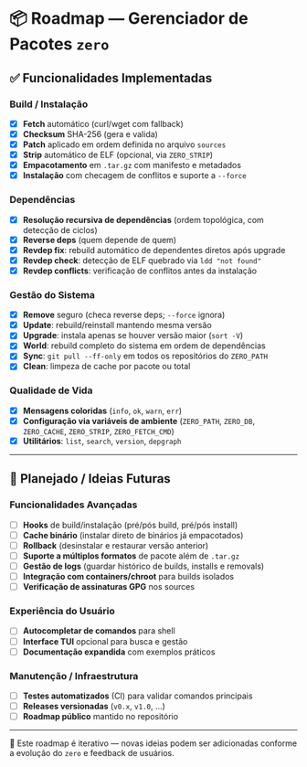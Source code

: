 
# 📦 Roadmap — Gerenciador de Pacotes `zero`

## ✅ Funcionalidades Implementadas

### Build / Instalação

* [x] **Fetch** automático (curl/wget com fallback)
* [x] **Checksum** SHA-256 (gera e valida)
* [x] **Patch** aplicado em ordem definida no arquivo `sources`
* [x] **Strip** automático de ELF (opcional, via `ZERO_STRIP`)
* [x] **Empacotamento** em `.tar.gz` com manifesto e metadados
* [x] **Instalação** com checagem de conflitos e suporte a `--force`

### Dependências

* [x] **Resolução recursiva de dependências** (ordem topológica, com detecção de ciclos)
* [x] **Reverse deps** (quem depende de quem)
* [x] **Revdep fix**: rebuild automático de dependentes diretos após upgrade
* [x] **Revdep check**: detecção de ELF quebrado via `ldd "not found"`
* [x] **Revdep conflicts**: verificação de conflitos antes da instalação

### Gestão do Sistema

* [x] **Remove** seguro (checa reverse deps; `--force` ignora)
* [x] **Update**: rebuild/reinstall mantendo mesma versão
* [x] **Upgrade**: instala apenas se houver versão maior (`sort -V`)
* [x] **World**: rebuild completo do sistema em ordem de dependências
* [x] **Sync**: `git pull --ff-only` em todos os repositórios do `ZERO_PATH`
* [x] **Clean**: limpeza de cache por pacote ou total

### Qualidade de Vida

* [x] **Mensagens coloridas** (`info`, `ok`, `warn`, `err`)
* [x] **Configuração via variáveis de ambiente** (`ZERO_PATH`, `ZERO_DB`, `ZERO_CACHE`, `ZERO_STRIP`, `ZERO_FETCH_CMD`)
* [x] **Utilitários**: `list`, `search`, `version`, `depgraph`

---

## 🚧 Planejado / Ideias Futuras

### Funcionalidades Avançadas

* [ ] **Hooks** de build/instalação (pré/pós build, pré/pós install)
* [ ] **Cache binário** (instalar direto de binários já empacotados)
* [ ] **Rollback** (desinstalar e restaurar versão anterior)
* [ ] **Suporte a múltiplos formatos** de pacote além de `.tar.gz`
* [ ] **Gestão de logs** (guardar histórico de builds, installs e removals)
* [ ] **Integração com containers/chroot** para builds isolados
* [ ] **Verificação de assinaturas GPG** nos sources

### Experiência do Usuário

* [ ] **Autocompletar de comandos** para shell
* [ ] **Interface TUI** opcional para busca e gestão
* [ ] **Documentação expandida** com exemplos práticos

### Manutenção / Infraestrutura

* [ ] **Testes automatizados** (CI) para validar comandos principais
* [ ] **Releases versionadas** (`v0.x`, `v1.0`, ...)
* [ ] **Roadmap público** mantido no repositório

---

📌 Este roadmap é iterativo — novas ideias podem ser adicionadas conforme a evolução do `zero` e feedback de usuários.
